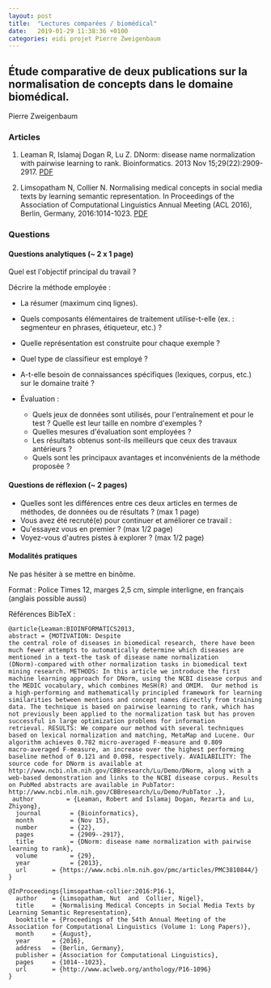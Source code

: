 ```yaml
---
layout: post
title:  "Lectures comparées / biomédical"
date:   2019-01-29 11:38:36 +0100
categories: eidi projet Pierre Zweigenbaum
---
```


## Étude comparative de deux publications sur la normalisation de concepts dans le domaine biomédical.

Pierre Zweigenbaum

### Articles

1. Leaman R, Islamaj Dogan R, Lu Z. DNorm: disease name normalization with pairwise learning to rank. Bioinformatics. 2013 Nov 15;29(22):2909-2917. [PDF](https://www.ncbi.nlm.nih.gov/pmc/articles/PMC3810844/)

2. Limsopatham N, Collier N. Normalising medical concepts in social media texts by learning semantic representation. In Proceedings of the Association of Computational Linguistics Annual Meeting (ACL 2016), Berlin, Germany, 2016:1014-1023. [PDF](https://aclanthology.info/papers/P16-1096/p16-1096)


### Questions
#### Questions analytiques (~ 2 x 1 page)

Quel est l'objectif principal du travail ?

Décrire la méthode employée :
 - La résumer (maximum cinq lignes).
 - Quels composants élémentaires de traitement utilise-t-elle (ex.  : segmenteur en phrases, étiqueteur, etc.) ?
  - Quelle représentation est construite pour chaque exemple ?
  - Quel type de classifieur est employé ?
  - A-t-elle besoin de connaissances spécifiques (lexiques, corpus, etc.) sur le domaine traité ?

- Évaluation :
  - Quels jeux de données sont utilisés, pour l'entraînement et pour le test ? Quelle est leur taille en nombre d'exemples ?
  - Quelles mesures d'évaluation sont employées ?
  - Les résultats obtenus sont-ils meilleurs que ceux des travaux antérieurs ?
  - Quels sont les principaux avantages et inconvénients de la méthode proposée ?


#### Questions de réflexion (~ 2 pages)

   -  Quelles sont les différences entre ces deux articles en termes de méthodes, de données ou de résultats ? (max 1 page)
   -  Vous avez été recruté(e) pour continuer et améliorer ce travail :
   - Qu'essayez vous en premier ? (max 1/2 page)
   - Voyez-vous d'autres pistes à explorer ? (max 1/2 page)

#### Modalités pratiques

Ne pas hésiter à se mettre en binôme.

Format :
    Police Times 12, marges 2,5 cm, simple interligne, en français (anglais possible aussi)



Références BibTeX :

```
@article{Leaman:BIOINFORMATICS2013,
abstract = {MOTIVATION: Despite
the central role of diseases in biomedical research, there have been
much fewer attempts to automatically determine which diseases are
mentioned in a text-the task of disease name normalization
(DNorm)-compared with other normalization tasks in biomedical text
mining research. METHODS: In this article we introduce the first
machine learning approach for DNorm, using the NCBI disease corpus and
the MEDIC vocabulary, which combines MeSH(R) and OMIM.  Our method is
a high-performing and mathematically principled framework for learning
similarities between mentions and concept names directly from training
data. The technique is based on pairwise learning to rank, which has
not previously been applied to the normalization task but has proven
successful in large optimization problems for information
retrieval. RESULTS: We compare our method with several techniques
based on lexical normalization and matching, MetaMap and Lucene. Our
algorithm achieves 0.782 micro-averaged F-measure and 0.809
macro-averaged F-measure, an increase over the highest performing
baseline method of 0.121 and 0.098, respectively. AVAILABILITY: The
source code for DNorm is available at
http://www.ncbi.nlm.nih.gov/CBBresearch/Lu/Demo/DNorm, along with a
web-based demonstration and links to the NCBI disease corpus. Results
on PubMed abstracts are available in PubTator: http://www.ncbi.nlm.nih.gov/CBBresearch/Lu/Demo/PubTator .},
 author         = {Leaman, Robert and Islamaj Dogan, Rezarta and Lu, Zhiyong},
  journal        = {Bioinformatics},
  month          = {Nov 15},
  number         = {22},
  pages          = {2909--2917},
  title          = {DNorm: disease name normalization with pairwise learning to rank},
  volume         = {29},
  year           = {2013},
  url       = {https://www.ncbi.nlm.nih.gov/pmc/articles/PMC3810844/}
}

@InProceedings{limsopatham-collier:2016:P16-1,
  author    = {Limsopatham, Nut  and  Collier, Nigel},
  title     = {Normalising Medical Concepts in Social Media Texts by Learning Semantic Representation},
  booktitle = {Proceedings of the 54th Annual Meeting of the Association for Computational Linguistics (Volume 1: Long Papers)},
  month     = {August},
  year      = {2016},
  address   = {Berlin, Germany},
  publisher = {Association for Computational Linguistics},
  pages     = {1014--1023},
  url       = {http://www.aclweb.org/anthology/P16-1096}
}
```
